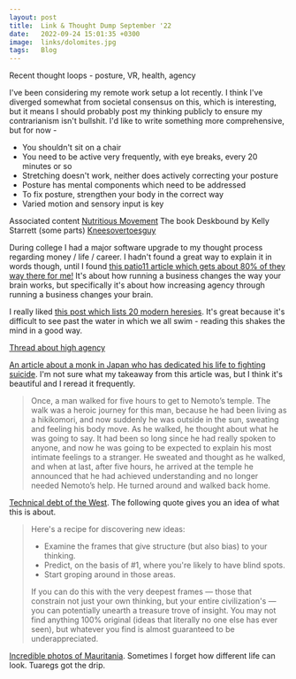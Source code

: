```yaml
---
layout: post
title:  Link & Thought Dump September '22
date:   2022-09-24 15:01:35 +0300
image:  links/dolomites.jpg
tags:   Blog
---
```


Recent thought loops - posture, VR, health, agency

I've been considering my remote work setup a lot recently. I think I've diverged somewhat from societal consensus on this, which is interesting, but it means I should probably post my thinking publicly to ensure my contrarianism isn't bullshit. I'd like to write something more comprehensive, but for now -

* You shouldn't sit on a chair
* You need to be active very frequently, with eye breaks, every 20 minutes or so
* Stretching doesn't work, neither does actively correcting your posture
* Posture has mental components which need to be addressed
* To fix posture, strengthen your body in the correct way
* Varied motion and sensory input is key

Associated content
[Nutritious Movement](https://www.nutritiousmovement.com/move-more-without-exercise/)
The book Deskbound by Kelly Starrett (some parts)
[Kneesovertoesguy](https://www.youtube.com/c/TheKneesovertoesguy)

During college I had a major software upgrade to my thought process regarding money / life / career. I hadn't found a great way to explain it in words though, until I found [this patio11 article which gets about 80% of they way there for me!](https://www.kalzumeus.com/2011/07/08/business-psychology/) It's about how running a business changes the way your brain works, but specifically it's about how increasing agency through running a business changes your brain.

I really liked [this post which lists 20 modern heresies](https://www.secretorum.life/p/20-modern-heresies?s=r&utm_campaign=post&utm_medium=web). It's great because it's difficult to see past the water in which we all swim - reading this shakes the mind in a good way. 

[Thread about high agency](https://twitter.com/tweet_librarian/status/1418334127317680130)

[An article about a monk in Japan who has dedicated his life to fighting suicide](https://www.newyorker.com/magazine/2013/06/24/last-call-3). I'm not sure what my takeaway from this article was, but I think it's beautiful and I reread it frequently. 

>Once, a man walked for five hours to get to Nemoto’s temple. The walk was a heroic journey for this man, because he had been living as a hikikomori, and now suddenly he was outside in the sun, sweating and feeling his body move. As he walked, he thought about what he was going to say. It had been so long since he had really spoken to anyone, and now he was going to be expected to explain his most intimate feelings to a stranger. He sweated and thought as he walked, and when at last, after five hours, he arrived at the temple he announced that he had achieved understanding and no longer needed Nemoto’s help. He turned around and walked back home. 

[Technical debt of the West](https://meltingasphalt.com/technical-debt-of-the-west/). The following quote gives you an idea of what this is about.

> Here's a recipe for discovering new ideas:
> * Examine the frames that give structure (but also bias) to your thinking.
> * Predict, on the basis of #1, where you're likely to have blind spots.
> * Start groping around in those areas.
> 
> If you can do this with the very deepest frames — those that constrain not just your own thinking, but your entire civilization's — you can potentially unearth a treasure trove of insight. You may not find anything 100% original (ideas that literally no one else has ever seen), but whatever you find is almost guaranteed to be underappreciated.

[Incredible photos of Mauritania](https://m1key.me/photography/mauritania_part_1/). Sometimes I forget how different life can look. Tuaregs got the drip.


